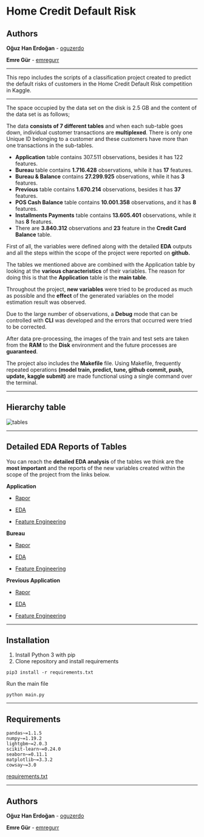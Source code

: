 # Home Credit Default Risk

## Authors

**Oğuz Han Erdoğan** -  [oguzerdo](https://github.com/oguzerdo)

**Emre Gür** - [emregurr](https://github.com/emregurr)

---
This repo includes the scripts of a classification project created to predict the default risks of customers in the Home Credit Default Risk competition in Kaggle.

---
The space occupied by the data set on the disk is 2.5 GB and the content of the data set is as follows;

The data **consists of 7 different tables** and when each sub-table goes down, individual customer transactions are **multiplexed**. There is only one Unique ID belonging to a customer and these customers have more than one transactions in the sub-tables.

- **Application** table contains 307.511 observations, besides it has 122 features.
- **Bureau** table contains **1.716.428** observations, while it has **17** features. 
- **Bureau & Balance** contains **27.299.925** observations, while it has **3** features. 
- **Previous** table contains **1.670.214** observations, besides it has **37** features.
- **POS Cash Balance** table contains **10.001.358** observations, and it has **8** features.
- **Installments Payments** table contains **13.605.401** observations, while it has **8** features.
- There are **3.840.312** observations and **23** feature in the **Credit Card Balance** table.



First of all, the variables were defined along with the detailed **EDA** outputs and all the steps within the scope of the project were reported on **github.**

The tables we mentioned above are combined with the Application table by looking at the **various characteristics** of their variables. The reason for doing this is that the **Application** table is the **main table**.

Throughout the project, **new variables** were tried to be produced as much as possible and the **effect** of the generated variables on the model estimation result was observed.

Due to the large number of observations, a **Debug** mode that can be controlled with **CLI** was developed and the errors that occurred were tried to be corrected.

After data pre-processing, the images of the train and test sets are taken from the **RAM** to the **Disk** environment and the future processes are **guaranteed**.

The project also includes the **Makefile** file. Using Makefile, frequently repeated operations **(model train, predict, tune, github commit, push, update, kaggle submit)** are made functional using a single command over the terminal.



---

## Hierarchy table

![tables](C:\Users\acer\Desktop\HomeCreditDefaultRisk\TablesAnalysisReport\Application\images\tables.png)



---



## Detailed EDA Reports of Tables

You can reach the **detailed EDA analysis** of the tables we think are the **most important** and the reports of the new variables created within the scope of the project from the links below.

**Application**

- [Rapor](https://github.com/oguzerdo/HomeCreditDefaultRisk/blob/main/TablesAnalysisReport/Application/README.md)

- [EDA](https://github.com/oguzerdo/HomeCreditDefaultRisk/blob/main/TablesAnalysisReport/Application/01_ApplicationEDA.ipynb)

- [Feature Engineering](https://github.com/oguzerdo/HomeCreditDefaultRisk/blob/main/TablesAnalysisReport/Application/02_FeatureEngineering.md)

**Bureau** 

- [Rapor](https://github.com/oguzerdo/HomeCreditDefaultRisk/blob/main/TablesAnalysisReport/Bureau/README.md)

- [EDA](https://github.com/oguzerdo/HomeCreditDefaultRisk/blob/main/TablesAnalysisReport/Bureau/01_BureauEDA.ipynb)

- [Feature Engineering](https://github.com/oguzerdo/HomeCreditDefaultRisk/blob/main/TablesAnalysisReport/Bureau/02_FeatureEngineering.md)

**Previous Application**

- [Rapor](https://github.com/oguzerdo/HomeCreditDefaultRisk/blob/main/TablesAnalysisReport/Previous_Application/README.md)

- [EDA](https://github.com/oguzerdo/HomeCreditDefaultRisk/blob/main/TablesAnalysisReport/Previous_Application/01_PreviousEDA.ipynb)

- [Feature Engineering](https://github.com/oguzerdo/HomeCreditDefaultRisk/blob/main/TablesAnalysisReport/Previous_Application/02_FeatureEngineering.md)



---

## Installation

1. Install Python 3 with pip
2. Clone repository and install requirements

```
pip3 install -r requirements.txt
```

Run the main file

```
python main.py
```



---

## Requirements

```
pandas~=1.1.5
numpy~=1.19.2
lightgbm~=2.0.3
scikit-learn~=0.24.0
seaborn~=0.11.1
matplotlib~=3.3.2
cowsay~=3.0
```

[requirements.txt](https://github.com/oguzerdo/HomeCreditDefaultRisk/blob/main/requirements.txt)



---

## Authors

**Oğuz Han Erdoğan** -  [oguzerdo](https://github.com/oguzerdo)

**Emre Gür** - [emregurr](https://github.com/emregurr)

